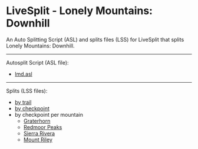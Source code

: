 # LiveSplit - Lonely Mountains: Downhill
An Auto Splitting Script (ASL) and splits files (LSS) for LiveSplit that splits Lonely Mountains: Downhill.

---

Autosplit Script (ASL file): 
- [lmd.asl](autosplit/lmd.asl)

---

Splits (LSS files):
- [by trail](splits/en/Lonely%20Mountains%20Downhill%20by%20trail.lss)
- [by checkpoint](https://sbenedict.github.io/LiveSplit.LonelyMountainsDownhill/splits/en/Lonely%20Mountains%20Downhill%20by%20checkpoint.lss)
- by checkpoint per mountain
   - [Graterhorn](https://sbenedict.github.io/LiveSplit.LonelyMountainsDownhill/splits/en/Lonely%20Mountains%20Downhill%20-%20Graterhorn.lss)
   - [Redmoor Peaks](https://sbenedict.github.io/LiveSplit.LonelyMountainsDownhill/splits/en/Lonely%20Mountains%20Downhill%20-%20Redmoor%20Peaks.lss)
   - [Sierra Rivera](https://sbenedict.github.io/LiveSplit.LonelyMountainsDownhill/splits/en/Lonely%20Mountains%20Downhill%20-%20Sierra%20Rivera.lss)
   - [Mount Riley](https://sbenedict.github.io/LiveSplit.LonelyMountainsDownhill/splits/en/Lonely%20Mountains%20Downhill%20-%20Mount%20Riley.lss)
